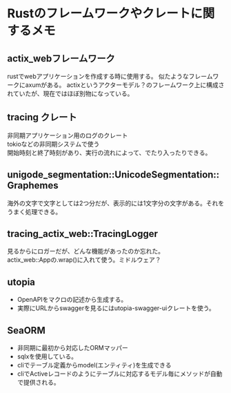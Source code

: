# Rustのフレームワークやクレートに関するメモ

## actix_webフレームワーク

rustでwebアプリケーションを作成する時に使用する。
似たようなフレームワークにaxumがある。
actixというアクターモデル？のフレームワーク上に構成されていたが、現在ではほぼ別物になっている。

## tracing クレート

非同期アプリケーション用のログのクレート  
tokioなどの非同期システムで使う  
開始時刻と終了時刻があり、実行の流れによって、でたり入ったりできる。

## unigode_segmentation::UnicodeSegmentation::Graphemes

海外の文字で文字としては2つ分だが、表示的には1文字分の文字がある。それをうまく処理できる。

## tracing_actix_web::TracingLogger

見るからにロガーだが、どんな機能があったのか忘れた。  
actix_web::Appの.wrap()に入れて使う。ミドルウェア？

## utopia
- OpenAPIをマクロの記述から生成する。  
- 実際にURLからswaggerを見るにはutopia-swagger-uiクレートを使う。

## SeaORM

- 非同期に最初から対応したORMマッパー
- sqlxを使用している。
- cliでテーブル定義からmodel(エンティティ)を生成できる
- cliでActiveレコードのようにテーブルに対応するモデル毎にメソッドが自動で提供される。